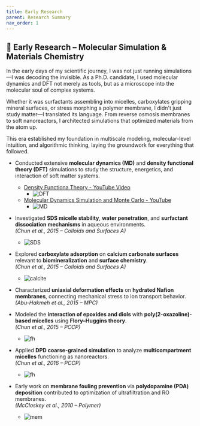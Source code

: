 ```yaml
---
title: Early Research
parent: Research Summary
nav_order: 1
---
```


## 📘 Early Research – Molecular Simulation & Materials Chemistry

In the early days of my scientific journey, I was not just running simulations—I was decoding the invisible. As a Ph.D. candidate, I used molecular dynamics and DFT not merely as tools, but as a microscope into the molecular soul of complex systems.

Whether it was surfactants assembling into micelles, carboxylates gripping mineral surfaces, or stress morphing a polymer membrane, I didn't just study matter—I translated its language. From reverse osmosis membranes to soft nanoreactors, I architected simulations that optimized materials from the atom up.

This era established my foundation in multiscale modeling, molecular-level intuition, and algorithmic thinking, laying the groundwork for everything that followed.


- Conducted extensive **molecular dynamics (MD)** and **density functional theory (DFT)** simulations to study the structure, energetics, and interaction of soft matter systems.
  - [Density Functiona Theory - YouTube Video](https://youtu.be/Ez_Fm4iTUeo?si=G_c9B8uNgAQhdHKM)
    - ![DFT](/Portfolio/images/dft.jpg)
  - [Molecular Dynamics Simulation and Monte Carlo - YouTube](https://youtu.be/AnOVeCX4HBU?si=UQGaJvIzGKEHtEk6)
    - ![MD](/Portfolio/images/MD.jpg)

- Investigated **SDS micelle stability**, **water penetration**, and **surfactant dissociation mechanisms** in aqueous environments.  
  *(Chun et al., 2015 – Colloids and Surfaces A)*
  - ![SDS](/Portfolio/images/sds.jpg)

- Explored **carboxylate adsorption** on **calcium carbonate surfaces** relevant to **biomineralization** and **surface chemistry**.  
  *(Chun et al., 2015 – Colloids and Surfaces A)*
  - ![calcite](/Portfolio/images/calcite.jpg)

- Characterized **uniaxial deformation effects** on **hydrated Nafion membranes**, connecting mechanical stress to ion transport behavior.  
  *(Abu-Hakmeh et al., 2015 – MPC)*

- Modeled the **interaction of epoxides and diols** with **poly(2-oxazoline)-based micelles** using **Flory–Huggins theory**.  
  *(Chun et al., 2015 – PCCP)*
  - ![fh](/Portfolio/images/fh.jpg)

- Applied **DPD coarse-grained simulation** to analyze **multicompartment micelles** functioning as nanoreactors.  
  *(Chun et al., 2016 – PCCP)*
  - ![fh](/Portfolio/images/fh2.jpg)

- Early work on **membrane fouling prevention** via **polydopamine (PDA) deposition** contributed to optimization of ultrafiltration and RO membranes.  
  *(McCloskey et al., 2010 – Polymer)*
  - ![mem](/Portfolio/images/mem.jpg)
